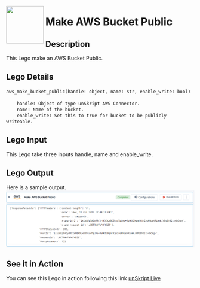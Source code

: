 [<img align="left" src="https://unskript.com/assets/favicon.png" width="100" height="100" style="padding-right: 5px">](https://unskript.com/assets/favicon.png) 
<h1>Make AWS Bucket Public </h1>

## Description
This Lego make an AWS Bucket Public.


## Lego Details

    aws_make_bucket_public(handle: object, name: str, enable_write: bool)

        handle: Object of type unSkript AWS Connector.
        name: Name of the bucket.
        enable_write: Set this to true for bucket to be publicly writeable.
## Lego Input

This Lego take three inputs handle, name and enable_write.


## Lego Output
Here is a sample output.
<img src="./1.png">


## See it in Action

You can see this Lego in action following this link [unSkript Live](https://us.app.unskript.io)